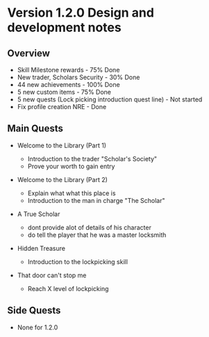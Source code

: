 # Version 1.2.0 Design and development notes
## Overview

- Skill Milestone rewards - 75% Done
- New trader, Scholars Security - 30% Done
- 44 new achievements - 100% Done
- 5 new custom items - 75% Done
- 5 new quests (Lock picking introduction quest line) - Not started
- Fix profile creation NRE - Done

## Main Quests

- Welcome to the Library (Part 1)
    - Introduction to the trader "Scholar's Society"
    - Prove your worth to gain entry

- Welcome to the Library (Part 2)
    - Explain what what this place is
    - Introduction to the man in charge "The Scholar"

- A True Scholar
    - dont provide alot of details of his character
    - do tell the player that he was a master locksmith

- Hidden Treasure
    - Introduction to the lockpicking skill

- That door can't stop me
    - Reach X level of lockpicking

## Side Quests

- None for 1.2.0